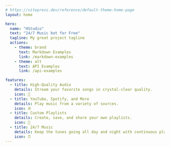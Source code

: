 ```yaml
---
# https://vitepress.dev/reference/default-theme-home-page
layout: home

hero:
  name: "HStudio"
  text: "24/7 Music bot for Free"
  tagline: My great project tagline
  actions:
    - theme: brand
      text: Markdown Examples
      link: /markdown-examples
    - theme: alt
      text: API Examples
      link: /api-examples

features:
  - title: High-Quality Audio
    details: Stream your favorite songs in crystal-clear quality.
    icon: 🎵
  - title: YouTube, Spotify, and More
    details: Play music from a variety of sources.
    icon: 🌐
  - title: Custom Playlists
    details: Create, save, and share your own playlists.
    icon: 📂
  - title: 24/7 Music
    details: Keep the tunes going all day and night with continuous play.
    icon: ⏰
---
```


